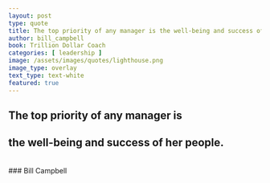 ```yaml
---
layout: post
type: quote
title: The top priority of any manager is the well-being and success of her people
author: bill_campbell
book: Trillion Dollar Coach
categories: [ leadership ]
image: /assets/images/quotes/lighthouse.png
image_type: overlay
text_type: text-white
featured: true
---
```

## **The top priority of any manager is**
## **the well-being and success of her people.**
<br/>
### Bill Campbell